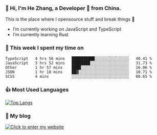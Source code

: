 ### 👋 Hi, I'm He Zhang, a Developer 🚀 from China.

This is the place where I opensource stuff and break things :rofl:

- I’m currently working on JavaScript and TypeScript
- I’m currently learning Rust

### 💪 This week I spent my time on 
<!--START_SECTION:waka-->

```text
TypeScript   4 hrs 56 mins   ██████████░░░░░░░░░░░░░░░   40.41 %
JavaScript   3 hrs 52 mins   ████████░░░░░░░░░░░░░░░░░   31.73 %
Other        1 hr 57 mins    ████░░░░░░░░░░░░░░░░░░░░░   16.06 %
JSON         1 hr 18 mins    ██▓░░░░░░░░░░░░░░░░░░░░░░   10.71 %
SCSS         4 mins          ░░░░░░░░░░░░░░░░░░░░░░░░░   00.65 %
```

<!--END_SECTION:waka-->

### 👍 Most Used Languages
[![Top Langs](https://github-readme-stats.vercel.app/api/top-langs/?username=zhanghecool&layout=compact)](https://zhanghe.cool)

### 🌈 My blog 
[![Click to enter my website](https://cdn.jsdelivr.net/gh/zhanghecool/assets/images/gif/zhanghecools.gif)](https://zhanghe.cool)
